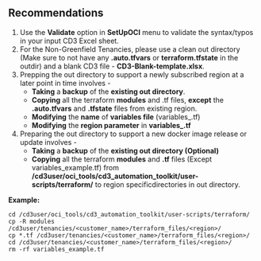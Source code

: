 ## Recommendations

1. Use the **Validate** option in **SetUpOCI** menu to validate the syntax/typos in your input CD3 Excel sheet.
2. For the Non-Greenfield Tenancies, please use a clean out directory (Make sure to not have any **.auto.tfvars** or **terraform.tfstate** in the outdir) and a blank CD3 file -
**CD3-Blank-template.xlsx**.
3. Prepping the out directory to support a newly subscribed region at a later point in time involves -
    * **Taking** a **backup** of the **existing out directory**.
    * **Copying** all the terraform **modules** and .tf files, **except** the **.auto.tfvars** and **.tfstate** files from existing region.
    * **Modifying** the **name** of **variables file** (variables_<region>.tf)
    * **Modifying** the **region parameter** in **variables_<region>.tf**
4. Preparing the out directory to support a new docker image release or update involves -
    * **Taking** a **backup** of the **existing out directory (Optional)**
    * **Copying** all the terraform **modules** and **.tf** files (Except variables_example.tf) from **/cd3user/oci_tools/cd3_automation_toolkit/user-scripts/terraform/** to region specificdirectories in out directory.

**Example:**

```
cd /cd3user/oci_tools/cd3_automation_toolkit/user-scripts/terraform/
cp -R modules /cd3user/tenancies/<customer_name>/terraform_files/<region>/
cp *.tf /cd3user/tenancies/<customer_name>/terraform_files/<region>/
cd /cd3user/tenancies/<customer_name>/terraform_files/<region>/
rm -rf variables_example.tf
```
